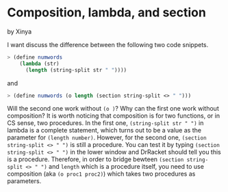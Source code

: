 # Composition, lambda, and section
by Xinya

I want discuss the difference between the following two code snippets. 
```scheme
> (define numwords
    (lambda (str)
      (length (string-split str " "))))
```
and
```scheme
> (define numwords (o length (section string-split <> " ")))
```

Will the second one work without ``` (o ) ```? Why can the first one work without composition? It is worth noticing that composition is for two functions, or in CS sense, two procedures. In the first one, ```(string-split str " ")``` in lambda is a complete statement, which turns out to be a value as the parameter for ```(length number)```. However, for the second one, ```(section string-split <> " ")``` is still a procedure. You can test it by typing ```(section string-split <> " ")``` in the lower window and DrRacket should tell you this is a procedure. Therefore, in order to bridge bewteen ```(section string-split <> " ")``` and ```length``` which is a procedure itself, you need to use composition (aka ```(o proc1 proc2)```) which takes two procedures as parameters. 